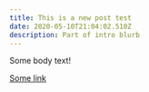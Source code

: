 ```yaml
---
title: This is a new post test
date: 2020-05-10T21:04:02.510Z
description: Part of intro blurb
---
```

Some body text!

[Some link](https://google.com)